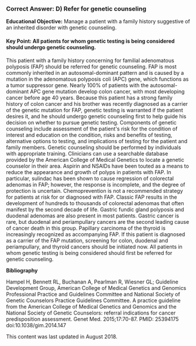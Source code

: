 
### Correct Answer: D) Refer for genetic counseling 

**Educational Objective:** Manage a patient with a family history suggestive of an inherited disorder with genetic counseling.

#### **Key Point:** All patients for whom genetic testing is being considered should undergo genetic counseling.

This patient with a family history concerning for familial adenomatous polyposis (FAP) should be referred for genetic counseling. FAP is most commonly inherited in an autosomal-dominant pattern and is caused by a mutation in the adenomatous polyposis coli (APC) gene, which functions as a tumor suppressor gene. Nearly 100% of patients with the autosomal-dominant APC gene mutation develop colon cancer, with most developing cancer before age 40 years. Because this patient has a strong family history of colon cancer and his brother was recently diagnosed as a carrier of the genetic mutation for FAP, genetic testing is warranted if the patient desires it, and he should undergo genetic counseling first to help guide his decision on whether to pursue genetic testing. Components of genetic counseling include assessment of the patient's risk for the condition of interest and education on the condition, risks and benefits of testing, alternative options to testing, and implications of testing for the patient and family members. Genetic counseling should be performed by individuals with appropriate training. Clinicians can use a searchable database provided by the American College of Medical Genetics to locate a genetic counselor in their area.
Aspirin and NSAIDs have been touted as a means to reduce the appearance and growth of polyps in patients with FAP. In particular, sulindac has been shown to cause regression of colorectal adenomas in FAP; however, the response is incomplete, and the degree of protection is uncertain. Chemoprevention is not a recommended strategy for patients at risk for or diagnosed with FAP.
Classic FAP results in the development of hundreds to thousands of colorectal adenomas that often manifest by the second decade of life. Gastric fundic gland polyposis and duodenal adenomas are also present in most patients. Gastric cancer is rare, but duodenal and periampullary cancers are the second leading cause of cancer death in this group. Papillary carcinoma of the thyroid is increasingly recognized as accompanying FAP. If this patient is diagnosed as a carrier of the FAP mutation, screening for colon, duodenal and periampullary, and thyroid cancers should be initiated now.
All patients in whom genetic testing is being considered should first be referred for genetic counseling.

**Bibliography**

Hampel H, Bennett RL, Buchanan A, Pearlman R, Wiesner GL; Guideline Development Group, American College of Medical Genetics and Genomics Professional Practice and Guidelines Committee and National Society of Genetic Counselors Practice Guidelines Committee. A practice guideline from the American College of Medical Genetics and Genomics and the National Society of Genetic Counselors: referral indications for cancer predisposition assessment. Genet Med. 2015;17:70-87. PMID: 25394175 doi:10.1038/gim.2014.147

This content was last updated in August 2018.